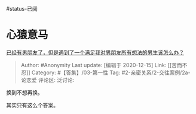 #status-已阅 
# 心猿意马
[已经有男朋友了，但是遇到了一个满足我对男朋友所有想法的男生该怎么办？](https://www.zhihu.com/question/407692864/answer/1449094155)

> Author: #Anonymity
> Last update: [编辑于 2020-12-15]
> Link: [[苦而不忍]]
> Category: #【答集】/03-第一性
> Tag: #2-亲密关系/2-交往案例/2a-论恋爱
> 评论区:
> 泛讨论:

换到不想再换。

其实只有这么个答案。

